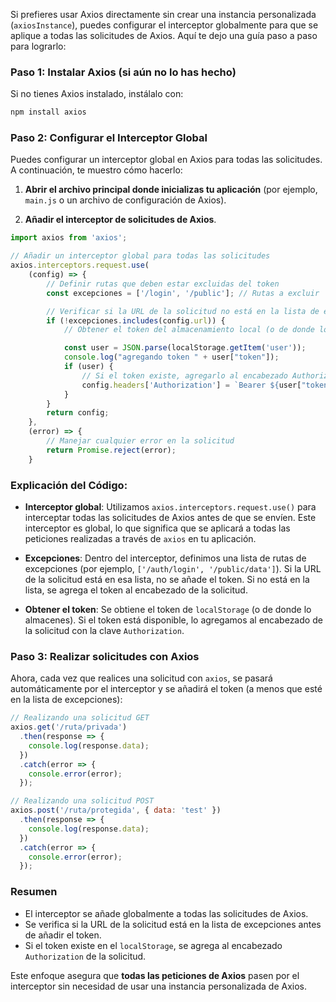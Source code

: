 Si prefieres usar Axios directamente sin crear una instancia personalizada (`axiosInstance`), puedes configurar el interceptor globalmente para que se aplique a todas las solicitudes de Axios. Aquí te dejo una guía paso a paso para lograrlo:

### Paso 1: Instalar Axios (si aún no lo has hecho)

Si no tienes Axios instalado, instálalo con:

```bash
npm install axios
```

### Paso 2: Configurar el Interceptor Global

Puedes configurar un interceptor global en Axios para todas las solicitudes. A continuación, te muestro cómo hacerlo:

1. **Abrir el archivo principal donde inicializas tu aplicación** (por ejemplo, `main.js` o un archivo de configuración de Axios).

2. **Añadir el interceptor de solicitudes de Axios**.

```javascript
import axios from 'axios';

// Añadir un interceptor global para todas las solicitudes
axios.interceptors.request.use(
    (config) => {
        // Definir rutas que deben estar excluidas del token
        const excepciones = ['/login', '/public']; // Rutas a excluir

        // Verificar si la URL de la solicitud no está en la lista de excepciones
        if (!excepciones.includes(config.url)) {
            // Obtener el token del almacenamiento local (o de donde lo guardes)

            const user = JSON.parse(localStorage.getItem('user'));
            console.log("agregando token " + user["token"]);
            if (user) {
                // Si el token existe, agregarlo al encabezado Authorization
                config.headers['Authorization'] = `Bearer ${user["token"]}`;
            }
        }
        return config;
    },
    (error) => {
        // Manejar cualquier error en la solicitud
        return Promise.reject(error);
    }
```

### Explicación del Código:

- **Interceptor global**: Utilizamos `axios.interceptors.request.use()` para interceptar todas las solicitudes de Axios antes de que se envíen. Este interceptor es global, lo que significa que se aplicará a todas las peticiones realizadas a través de `axios` en tu aplicación.
  
- **Excepciones**: Dentro del interceptor, definimos una lista de rutas de excepciones (por ejemplo, `['/auth/login', '/public/data']`). Si la URL de la solicitud está en esa lista, no se añade el token. Si no está en la lista, se agrega el token al encabezado de la solicitud.

- **Obtener el token**: Se obtiene el token de `localStorage` (o de donde lo almacenes). Si el token está disponible, lo agregamos al encabezado de la solicitud con la clave `Authorization`.

### Paso 3: Realizar solicitudes con Axios

Ahora, cada vez que realices una solicitud con `axios`, se pasará automáticamente por el interceptor y se añadirá el token (a menos que esté en la lista de excepciones):

```javascript
// Realizando una solicitud GET
axios.get('/ruta/privada')
  .then(response => {
    console.log(response.data);
  })
  .catch(error => {
    console.error(error);
  });

// Realizando una solicitud POST
axios.post('/ruta/protegida', { data: 'test' })
  .then(response => {
    console.log(response.data);
  })
  .catch(error => {
    console.error(error);
  });
```

### Resumen

- El interceptor se añade globalmente a todas las solicitudes de Axios.
- Se verifica si la URL de la solicitud está en la lista de excepciones antes de añadir el token.
- Si el token existe en el `localStorage`, se agrega al encabezado `Authorization` de la solicitud.

Este enfoque asegura que **todas las peticiones de Axios** pasen por el interceptor sin necesidad de usar una instancia personalizada de Axios.